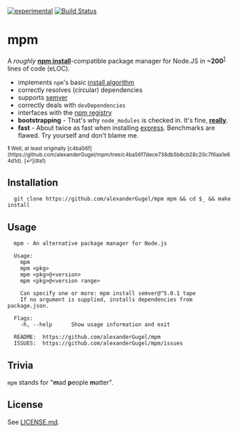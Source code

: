 [![experimental](http://hughsk.github.io/stability-badges/dist/experimental.svg)](http://github.com/hughsk/stability-badges)
[![Build Status](https://travis-ci.org/alexanderGugel/mpm.svg)](https://travis-ci.org/alexanderGugel/mpm)

mpm
===

A *roughly* [**npm install**](https://www.npmjs.com/)-compatible package manager for Node.JS in **~200**<sup id="a1">[1](#f1)</sup> lines of code (eLOC).

* implements `npm`'s basic [install algorithm](https://docs.npmjs.com/cli/install#algorithm)
* correctly resolves (circular) dependencies
* supports [semver](http://semver.org/)
* correctly deals with `devDependencies`
* interfaces with the [npm registry](https://www.npmjs.org/)
* **bootstrapping** - That's why `node_modules` is checked in. It's fine, [**really**](https://github.com/npm/npm-www/tree/b166b9c2cda1b49e0d5eb671d660fb0bc9e3683b#design-philosophy).
* **fast** - About twice as fast when installing [express](https://www.npmjs.com/package/express). Benchmarks are flawed. Try yourself and don't blame me.

<small>
  <strong id="f1">1</strong> Well, at least originally [c4ba56f](https://github.com/alexanderGugel/mpm/tree/c4ba56f7dece738db5b8cb28c20c7f6aa1e64d1d). [↩](#a1)
</small>

Installation
------------

```
  git clone https://github.com/alexanderGugel/mpm mpm && cd $_ && make install
```

Usage
-----

```
  mpm - An alternative package manager for Node.js

  Usage:
    mpm
    mpm <pkg>
    mpm <pkg>@<version>
    mpm <pkg>@<version range>

    Can specify one or more: mpm install semver@^5.0.1 tape
    If no argument is supplied, installs dependencies from package.json.

  Flags:
    -h, --help      Show usage information and exit

  README:  https://github.com/alexanderGugel/mpm
  ISSUES:  https://github.com/alexanderGugel/mpm/issues
```

Trivia
------

`mpm` stands for "**m**ad **p**eople **m**atter".

License
-------

See [LICENSE.md](LICENSE.md).
